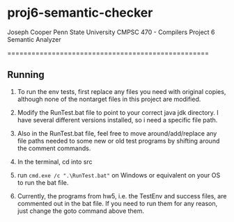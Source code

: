 # proj6-semantic-checker
Joseph Cooper
Penn State University
CMPSC 470 - Compilers
Project 6 
Semantic Analyzer

==================================================

## Running
1. To run the env tests, first replace any files you need with original copies, although none
    of the nontarget files in this project are modified.

2. Modify the RunTest.bat file to point to your correct java jdk directory.
    I have several different versions installed, so i need a specific file path.

3. Also in the RunTest.bat file, feel free to move around/add/replace any file paths needed to 
    some new or old test programs by shifting around the comment commands.

4. In the terminal, cd into src

5. run ```cmd.exe /c ".\RunTest.bat"``` on Windows or equivalent on your OS to run the bat file.

6. Currently, the programs from hw5, i.e. the TestEnv and success files, are commented out in
    the bat file. If you need to run them for any reason, just change the goto command above them.
    
